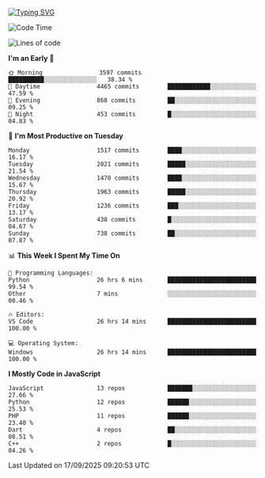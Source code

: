 [![Typing SVG](https://readme-typing-svg.demolab.com?font=Fira+Code&pause=1000&color=F7F7F7&random=false&width=435&lines=Hi+%F0%9F%91%8B%2C+I'm+Rafiu+Sidqi;Junior+Backend+Developer)](https://git.io/typing-svg)
<!--START_SECTION:waka-->
![Code Time](http://img.shields.io/badge/Code%20Time-1%2C008%20hrs%2045%20mins-blue)

![Lines of code](https://img.shields.io/badge/From%20Hello%20World%20I%27ve%20Written-3.0%20million%20lines%20of%20code-blue)

**I'm an Early 🐤** 

```text
🌞 Morning                3597 commits        ██████████░░░░░░░░░░░░░░░   38.34 % 
🌆 Daytime                4465 commits        ████████████░░░░░░░░░░░░░   47.59 % 
🌃 Evening                868 commits         ██░░░░░░░░░░░░░░░░░░░░░░░   09.25 % 
🌙 Night                  453 commits         █░░░░░░░░░░░░░░░░░░░░░░░░   04.83 % 
```
📅 **I'm Most Productive on Tuesday** 

```text
Monday                   1517 commits        ████░░░░░░░░░░░░░░░░░░░░░   16.17 % 
Tuesday                  2021 commits        █████░░░░░░░░░░░░░░░░░░░░   21.54 % 
Wednesday                1470 commits        ████░░░░░░░░░░░░░░░░░░░░░   15.67 % 
Thursday                 1963 commits        █████░░░░░░░░░░░░░░░░░░░░   20.92 % 
Friday                   1236 commits        ███░░░░░░░░░░░░░░░░░░░░░░   13.17 % 
Saturday                 438 commits         █░░░░░░░░░░░░░░░░░░░░░░░░   04.67 % 
Sunday                   738 commits         ██░░░░░░░░░░░░░░░░░░░░░░░   07.87 % 
```


📊 **This Week I Spent My Time On** 

```text
💬 Programming Languages: 
Python                   26 hrs 6 mins       █████████████████████████   99.54 % 
Other                    7 mins              ░░░░░░░░░░░░░░░░░░░░░░░░░   00.46 % 

🔥 Editors: 
VS Code                  26 hrs 14 mins      █████████████████████████   100.00 % 

💻 Operating System: 
Windows                  26 hrs 14 mins      █████████████████████████   100.00 % 
```

**I Mostly Code in JavaScript** 

```text
JavaScript               13 repos            ███████░░░░░░░░░░░░░░░░░░   27.66 % 
Python                   12 repos            ██████░░░░░░░░░░░░░░░░░░░   25.53 % 
PHP                      11 repos            ██████░░░░░░░░░░░░░░░░░░░   23.40 % 
Dart                     4 repos             ██░░░░░░░░░░░░░░░░░░░░░░░   08.51 % 
C++                      2 repos             █░░░░░░░░░░░░░░░░░░░░░░░░   04.26 % 
```




 Last Updated on 17/09/2025 09:20:53 UTC
<!--END_SECTION:waka-->
